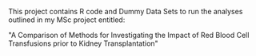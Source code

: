 This project contains R code and Dummy Data Sets to run the analyses outlined in my MSc project entitled:

"A Comparison of Methods for Investigating the Impact of Red Blood Cell Transfusions prior to Kidney Transplantation"
